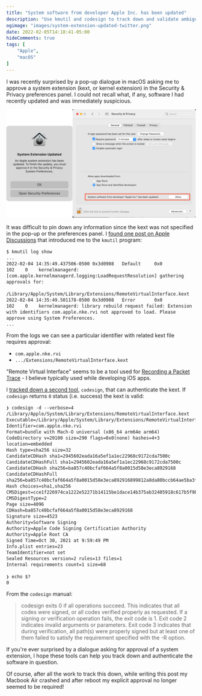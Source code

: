 ```yaml
---
title: "System software from developer Apple Inc. has been updated"
description: "Use kmutil and codesign to track down and validate ambiguous macOS system updates."
ogimage: "images/system-extension-updated-twitter.png"
date: 2022-02-05T14:18:41-05:00
hideComments: true
tags: [
    "Apple",
    "macOS"
]
---
```


I was recently surprised by a pop-up dialogue in macOS asking me to
approve a system extension (kext, or kernel extension) in the
Security & Privacy preferences panel. I could not recall what, if any,
software I had recently updated and was immediately suspicious.

![System Extension Updated dialogue box and System Settings for Security and Privacy](images/combined.png)

It was difficult to pin down any information since the kext was not
specified in the pop-up or the preferences panel. I [found one post on Apple Discussions](https://discussions.apple.com/thread/252404518)
that introduced me to the `kmutil` program:

```
$ kmutil log show
...
2022-02-04 14:35:49.437506-0500 0x3d0908   Default     0x0                  102    0    kernelmanagerd: [com.apple.kernelmanagerd.logging:LoadRequestResolution] gathering approvals for: 
	/Library/Apple/System/Library/Extensions/RemoteVirtualInterface.kext
2022-02-04 14:35:49.501178-0500 0x3d0908   Error       0x0                  102    0    kernelmanagerd: library rebuild request failed: Extension with identifiers com.apple.nke.rvi not approved to load. Please approve using System Preferences.
...
```

From the logs we can see a particular identifier with related kext file requires approval:
* `com.apple.nke.rvi`
* `.../Extensions/RemoteVirtualInterface.kext`

"Remote Virtual Interface" seems to be a tool used for [Recording a Packet Trace](https://developer.apple.com/documentation/network/recording_a_packet_trace) - I believe typically used while developing iOS apps.

I [tracked down a second tool](https://apple.stackexchange.com/a/155168/178626), `codesign`, that can
authenticate the kext. If `codesign` returns `0` status (i.e. success) the kext is valid:

```
❯ codesign -d --verbose=4 /Library/Apple/System/Library/Extensions/RemoteVirtualInterface.kext
Executable=/Library/Apple/System/Library/Extensions/RemoteVirtualInterface.kext/Contents/MacOS/RemoteVirtualInterface
Identifier=com.apple.nke.rvi
Format=bundle with Mach-O universal (x86_64 arm64e arm64)
CodeDirectory v=20100 size=290 flags=0x0(none) hashes=4+3 location=embedded
Hash type=sha256 size=32
CandidateCDHash sha1=2945602eada16a5ef1a1ec22968c9172cda7500c
CandidateCDHashFull sha1=2945602eada16a5ef1a1ec22968c9172cda7500c
CandidateCDHash sha256=ba857c40bcfaf664a5f8a0015d58e3eca8929168
CandidateCDHashFull sha256=ba857c40bcfaf664a5f8a0015d58e3eca892916899812a8da80bccb64ae5ba3f
Hash choices=sha1,sha256
CMSDigest=cce1f226974ca1222e52271b14115be1dace14b375ab32405918c617b5f9b47e
CMSDigestType=2
Page size=4096
CDHash=ba857c40bcfaf664a5f8a0015d58e3eca8929168
Signature size=4523
Authority=Software Signing
Authority=Apple Code Signing Certification Authority
Authority=Apple Root CA
Signed Time=Oct 30, 2021 at 9:59:49 PM
Info.plist entries=23
TeamIdentifier=not set
Sealed Resources version=2 rules=13 files=1
Internal requirements count=1 size=68

❯ echo $?
0
```

From the `codesign` manual:
> codesign exits 0 if all operations succeed. This indicates that all codes were signed, or all codes verified properly as requested. If a signing or verification operation fails, the exit code is 1. Exit code 2 indicates invalid arguments or parameters. Exit code 3 indicates that during verification, all path(s) were properly signed but at least one of them failed to satisfy the requirement specified with the -R option.

If you're ever surprised by a dialogue asking for approval of a system extension,
I hope these tools can help you track down and authenticate the software in question.

Of course, after all the work to track this down, while writing this post my Macbook Air
crashed and after reboot my explicit approval no longer seemed to be required!
